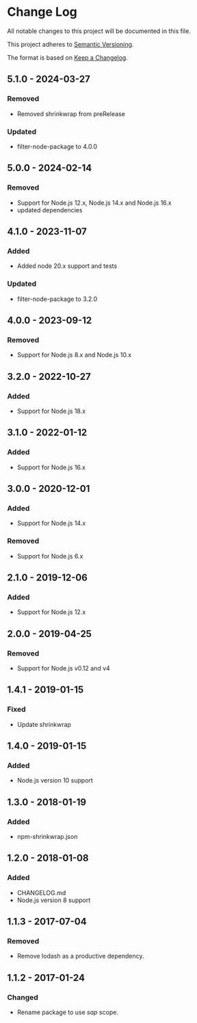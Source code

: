 # Change Log
All notable changes to this project will be documented in this file.

This project adheres to [Semantic Versioning](http://semver.org/).

The format is based on [Keep a Changelog](http://keepachangelog.com/).

## 5.1.0 - 2024-03-27

### Removed
- Removed shrinkwrap from preRelease

### Updated
- filter-node-package to 4.0.0

## 5.0.0 - 2024-02-14

### Removed
- Support for Node.js 12.x, Node.js 14.x and Node.js 16.x
- updated dependencies 

## 4.1.0 - 2023-11-07

### Added
- Added node 20.x support and tests

### Updated
- filter-node-package to 3.2.0

## 4.0.0 - 2023-09-12

### Removed
- Support for Node.js 8.x and Node.js 10.x

## 3.2.0 - 2022-10-27

### Added
- Support for Node.js 18.x

## 3.1.0 - 2022-01-12

### Added
- Support for Node.js 16.x

## 3.0.0 - 2020-12-01

### Added
- Support for Node.js 14.x

### Removed
- Support for Node.js 6.x

## 2.1.0 - 2019-12-06

### Added
- Support for Node.js 12.x

## 2.0.0 - 2019-04-25

### Removed
- Support for Node.js v0.12 and v4

<a name="1.4.1"></a>
## 1.4.1 - 2019-01-15

### Fixed
- Update shrinkwrap

<a name="1.4.0"></a>
## 1.4.0 - 2019-01-15

### Added
- Node.js version 10 support

## 1.3.0 - 2018-01-19

### Added
- npm-shrinkwrap.json

## 1.2.0 - 2018-01-08

### Added
- CHANGELOG.md
- Node.js version 8 support

## 1.1.3 - 2017-07-04

### Removed
- Remove lodash as a productive dependency.

## 1.1.2 - 2017-01-24

### Changed
- Rename package to use *sap* scope.
